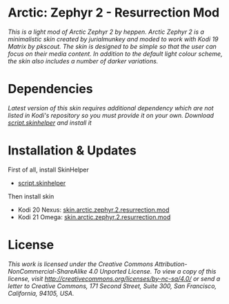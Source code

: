 # Arctic: Zephyr 2 - Resurrection Mod
*This is a light mod of Arctic Zephyr 2 by heppen. Arctic Zephyr 2 is a minimalistic skin created by jurialmunkey and moded to work with Kodi 19 Matrix by pkscout. The skin is designed to be simple so that the user can focus on their media content. In addition to the default light colour scheme, the skin also includes a number of darker variations.*

# Dependencies

*Latest version of this skin requires additional dependency which are not listed in Kodi's repository so you must provide it on your own.*
*Download [script.skinhelper](https://github.com/DenDyGH/script.skinhelper/releases/download/v0.0.3/script.skinhelper-0.0.3.zip) and install it*

# Installation & Updates

First of all, install SkinHelper
- [script.skinhelper](https://github.com/DenDyGH/script.skinhelper/releases/download/v0.0.3/script.skinhelper-0.0.3.zip)

Then install skin
- Kodi 20 Nexus: [skin.arctic.zephyr.2.resurrection.mod](https://github.com/DenDyGH/skin.arctic.zephyr.2.resurrection.mod/releases/download/v1.0.4/skin.arctic.zephyr.2.resurrection.mod-Nexus.zip)
- Kodi 21 Omega: [skin.arctic.zephyr.2.resurrection.mod](https://github.com/DenDyGH/skin.arctic.zephyr.2.resurrection.mod/releases/download/v1.0.4/skin.arctic.zephyr.2.resurrection.mod-Omega.zip)

# License

*This work is licensed under the Creative Commons Attribution-NonCommercial-ShareAlike 4.0 Unported License.
To view a copy of this license, visit http://creativecommons.org/licenses/by-nc-sa/4.0/
or send a letter to Creative Commons, 171 Second Street, Suite 300, San Francisco, California, 94105, USA.*